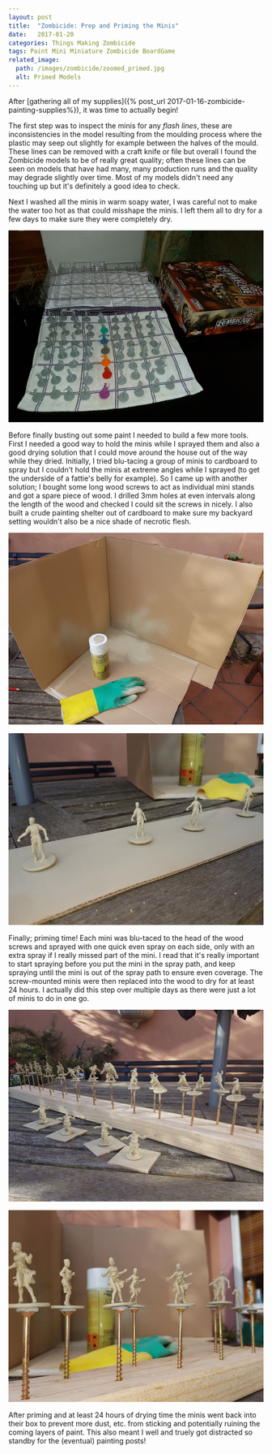```yaml
---
layout: post
title:  "Zombicide: Prep and Priming the Minis"
date:   2017-01-20
categories: Things Making Zombicide
tags: Paint Mini Miniature Zombicide BoardGame
related_image: 
  path: /images/zombicide/zoomed_primed.jpg
  alt: Primed Models
---
```


After [gathering all of my supplies]({% post_url 2017-01-16-zombicide-painting-supplies%}), it was time to actually begin!

<!--more-->
 
The first step was to inspect the minis for any _flash lines_, these are inconsistencies in the model resulting from the moulding process where the plastic may seep out slightly for example between the halves of the mould. These lines can be removed with a craft knife or file but overall I found the Zombicide models to be of really great quality; often these lines can be seen on models that have had many, many production runs and the quality may degrade slightly over time. Most of my models didn't need any touching up but it's definitely a good idea to check.
 
Next I washed all the minis in warm soapy water, I was careful not to make the water too hot as that could misshape the minis. I left them all to dry for a few days to make sure they were completely dry.

![Washed Models](/images/zombicide/drying01.jpg)
 
Before finally busting out some paint I needed to build a few more tools. First I needed a good way to hold the minis while I sprayed them and also a good drying solution that I could move around the house out of the way while they dried. Initially, I tried blu-tacing a group of minis to cardboard to spray but I couldn't hold the minis at extreme angles while I sprayed (to get the underside of a fattie's belly for example). So I came up with another solution; I bought some long wood screws to act as individual mini stands and got a spare piece of wood. I drilled 3mm holes at even intervals along the length of the wood and checked I could sit the screws in nicely. I also built a crude painting shelter out of cardboard to make sure my backyard setting wouldn't also be a nice shade of necrotic flesh.

![Outside Painting Box](/images/zombicide/painting_box02.jpg)

![Cardboard Priming](/images/zombicide/cardboard_primed.jpg)
 
Finally; priming time! Each mini was blu-taced to the head of the wood screws and sprayed with one quick even spray on each side, only with an extra spray if I really missed part of the mini. I read that it's really important to start spraying before you put the mini in the spray path, and keep spraying until the mini is out of the spray path to ensure even coverage. The screw-mounted minis were then replaced into the wood to dry for at least 24 hours. I actually did this step over multiple days as there were just a lot of minis to do in one go.

![Primed Models](/images/zombicide/all_primed01.jpg)

![Primed Models](/images/zombicide/zoomed_primed.jpg)
 
After priming and at least 24 hours of drying time the minis went back into their box to prevent more dust, etc. from sticking and potentially ruining the coming layers of paint. This also meant I well and truely got distracted so standby for the (eventual) painting posts!
 